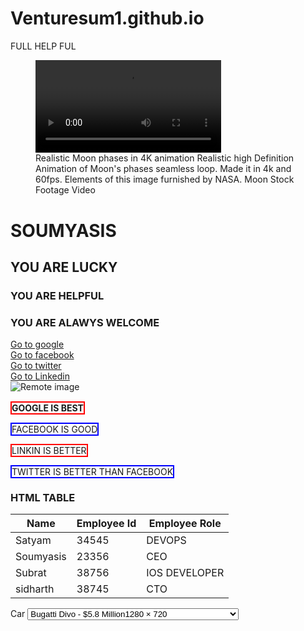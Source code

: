 # Venturesum1.github.io
FULL HELP FUL<br>
<!DOCTYPE html>
<html lang="en">
<head>
    <meta charset="UTF-8">
    <meta http-equiv="X-UA-Compatible" content="IE=edge">
    <meta name="viewport" content="width=device-width, initial-scale=1.0">
    <title>Heading Paragraphs and Emmet</title>
</head>
<body>
    <figure role="figure"><video style="width:70%;height:auto" role="video" src="https://media.istockphoto.com/videos/realistic-moon-phases-in-4k-animation-video-id1263945217" alt="Realistic Moon phases in 4K animation Realistic high Definition Animation of Moon's phases seamless loop. Made it in 4k and 60fps. Elements of this image furnished by NASA. Moon Stock Footage Video" controls="" controlslist="nodownload" autoplay="" loop=""></video><figcaption data-testid="figcaption">Realistic Moon phases in 4K animation Realistic high Definition Animation of Moon's phases seamless loop. Made it in 4k and 60fps. Elements of this image furnished by NASA. Moon Stock Footage Video</figcaption></figure>
    <h1>SOUMYASIS</h1>
    <h2>YOU ARE LUCKY</h2>
    <h3>YOU ARE HELPFUL</h3>
    <h3>YOU ARE ALAWYS WELCOME </h3>
   
   <a href="https://google.com" target="_blank">Go to google</a><br>
    <a href="https://facebook.com" target="_blank">Go to facebook</a><br>
    <a href="https://twitter.com" target="_blank">Go to twitter</a><br>
    <a href="https://linkedin.com" target="_blank">Go to Linkedin</a><br>
        <img src="https://source.unsplash.com/user/erondu/600x200" alt="Remote image"><br>
   <br><strong style="border:2px solid red;">GOOGLE IS BEST</strong><br>
    <br><a style="border:2px solid blue;">FACEBOOK IS GOOD </a><br>
    <br><span style="border:2px solid red;">LINKIN IS BETTER</span><br>
    <br><span style="border:2px solid blue;">TWITTER IS BETTER THAN FACEBOOK</span>
    </ol>
    <h3>HTML TABLE</h3>
    <table>
        <thead>
            <tr>
                <th>Name</th>
                <th>Employee Id</th>
                <th>Employee Role</th>
            </tr>
        </thead>
        <tbody>
            <tr>
                <td>Satyam</td>
                <td>34545</td>
                <td>DEVOPS</td>
            </tr>
            <tr>
                <td>Soumyasis</td>
                <td>23356</td>
                <td>CEO</td>
            </tr>
            <tr>
                <td>Subrat</td>
                <td>38756</td>
                <td>IOS DEVELOPER</td>
            </tr>
            <tr>
                <td>sidharth</td>
                <td>38745</td>
                <td> CTO</td>
            </tr>
        </tbody>
    </table>
          <div>
             <label for="car">Car</label>
             <select name="mycar" id="Car">
                <option value="ind">Bugatti Divo - $5.8 Million<div class="v4dQwb" jsname="P3Vluc"><a role="link" tabindex="0" rel="noopener" target="_blank" href="https://www.google.com/url?sa=i&amp;url=https%3A%2F%2Fwww.youtube.com%2Fwatch%3Fv%3DBmzUrB3QV8I&amp;psig=AOvVaw0eqJVMlpFHWbxCMwv0DdJI&amp;ust=1635012426661000&amp;source=images&amp;cd=vfe&amp;ved=0CAsQjRxqFwoTCMjlvIjO3vMCFQAAAAAdAAAAABAD" jsaction="focus:kvVbVb;mousedown:kvVbVb;touchstart:kvVbVb;" aria-label="Visit YouTube" class="eHAdSb" data-ved="0CAsQjRxqFwoTCMjlvIjO3vMCFQAAAAAdAAAAABAD" rlhc="1"><img src="https://i.ytimg.com/vi/BmzUrB3QV8I/maxresdefault.jpg" alt="I AM DRIVING THE $8M BUGATTI DIVO! - YouTube" jsname="HiaYvf" jsaction="load:XAeZkd;" class="n3VNCb" data-noaft="1" style="width: 433px; height: 243.562px; margin: 0px;"><span class="VSIspc" jsname="eQ3Oyb" style="margin: 0px;">1280 × 720</span></a><div class="k7O2sd" jsname="KxWeif" style="display: none;"></div></div></option>
                <option value="stf">Lamborghini Veneno - $4.5 Million.<a role="link" tabindex="0" rel="noopener" target="_blank" href="https://www.google.com/url?sa=i&amp;url=https%3A%2F%2Fwww.motorauthority.com%2Fnews%2F1097878_one-guy-now-owns-two-lamborghini-venenos-probably&amp;psig=AOvVaw2j4uWwDGCLa637jYTW_SA-&amp;ust=1635012393875000&amp;source=images&amp;cd=vfe&amp;ved=0CAsQjRxqFwoTCOiZ5vjN3vMCFQAAAAAdAAAAABAD" jsaction="focus:kvVbVb;mousedown:kvVbVb;touchstart:kvVbVb;" aria-label="Visit Motor Authority" class="eHAdSb" data-ved="0CAsQjRxqFwoTCOiZ5vjN3vMCFQAAAAAdAAAAABAD" rlhc="1"><img src="https://cimg3.ibsrv.net/ibimg/hgm/1208x680-1/100/508/valentino-balboni-poses-beside-a-lamborghini-veneno-roadster-painted-in-verde-singh_100508595.jpg" alt="One Guy Now Owns Two Lamborghini Venenos (Probably)" jsname="HiaYvf" jsaction="load:XAeZkd;" class="n3VNCb" data-noaft="1" style="width: 433px; height: 243.742px; margin: 0px;"><span class="VSIspc" jsname="eQ3Oyb" style="margin: 0px;">1208 × 680</span></a></option>
                <option value="sef">Mercedes-Maybach Exelero - $8.0 Million.<a role="link" tabindex="0" rel="noopener" target="_blank" href="https://www.google.com/url?sa=i&amp;url=https%3A%2F%2Fen.wikipedia.org%2Fwiki%2FMaybach_Exelero&amp;psig=AOvVaw0ngQMKVYDFVWtF3m1aAXCL&amp;ust=1635012347496000&amp;source=images&amp;cd=vfe&amp;ved=0CAsQjRxqFwoTCJjo3-LN3vMCFQAAAAAdAAAAABAD" jsaction="focus:kvVbVb;mousedown:kvVbVb;touchstart:kvVbVb;" aria-label="Visit - Wikipedia" class="eHAdSb" data-ved="0CAsQjRxqFwoTCJjo3-LN3vMCFQAAAAAdAAAAABAD" rlhc="1"><img src="https://upload.wikimedia.org/wikipedia/commons/thumb/2/26/Excelero.jpg/1200px-Excelero.jpg" alt="Maybach Exelero - Wikipedia" jsname="HiaYvf" jsaction="load:XAeZkd;" class="n3VNCb" data-noaft="1" style="width: 433px; height: 298.048px; margin: 0px;"><span class="VSIspc" jsname="eQ3Oyb" style="margin: 0px;">1200 × 826</span></a></option>
                <option value="sff">Bugatti La Voiture Noire - $18.7 Million.<a role="link" tabindex="0" rel="noopener" target="_blank" href="https://www.google.com/url?sa=i&amp;url=https%3A%2F%2Fwww.businessinsider.com%2Fbugatti-la-voiture-noire-most-expensive-new-car-ever-2019-8&amp;psig=AOvVaw2tXoC7htPmUSK9Dnenut_3&amp;ust=1635012007505000&amp;source=images&amp;cd=vfe&amp;ved=0CAsQjRxqFwoTCID_xsLM3vMCFQAAAAAdAAAAABAD" jsaction="focus:kvVbVb;mousedown:kvVbVb;touchstart:kvVbVb;" aria-label="Visit Business Insider" class="eHAdSb" data-ved="0CAsQjRxqFwoTCID_xsLM3vMCFQAAAAAdAAAAABAD" rlhc="1"><img src="https://i.insider.com/5d52d4b8cd97840fe250aa5d?width=1136&amp;format=jpeg" alt="Bugatti&amp;#39;s &amp;#39;La Voiture Noire&amp;#39; Is the Most Expensive New Car Ever Sold" jsname="HiaYvf" jsaction="load:XAeZkd;" class="n3VNCb" data-noaft="1" style="width: 433px; height: 324.75px; margin: 0px;"><span class="VSIspc" jsname="eQ3Oyb" style="margin: 0px;">1136 × 852</span></a></option>
             </select>
           </div>
          
</body>
</html>
